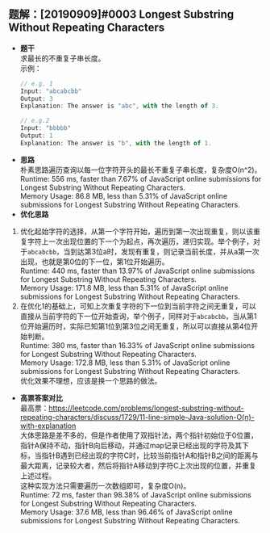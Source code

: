 ## 题解：[20190909]#0003 Longest Substring Without Repeating Characters
- **题干**   
求最长的不重复子串长度。   
示例：   
    ```javascript
    // e.g. 1
    Input: "abcabcbb"
    Output: 3 
    Explanation: The answer is "abc", with the length of 3. 

    // e.g.2
    Input: "bbbbb"
    Output: 1
    Explanation: The answer is "b", with the length of 1.
    ```
- **思路**   
朴素思路遍历查询以每一位字符开头的最长不重复子串长度，复杂度O(n^2)。      
Runtime: 556 ms, faster than 7.67% of JavaScript online submissions for Longest Substring Without Repeating Characters.   
Memory Usage: 86.8 MB, less than 5.31% of JavaScript online submissions for Longest Substring Without Repeating Characters.       
- **优化思路**   
1. 优化起始字符的选择，从第一个字符开始，遍历到第一次出现重复，则以该重复字符上一次出现位置的下一个为起点，再次遍历，递归实现。举个例子，对于`abcabcbb`，当到达第3位a时，发现有重复，则记录当前长度，并从a第一次出现，也就是第0位的下一位，第1位开始遍历。   
Runtime: 440 ms, faster than 13.97% of JavaScript online submissions for Longest Substring Without Repeating Characters.   
Memory Usage: 171.8 MB, less than 5.31% of JavaScript online submissions for Longest Substring Without Repeating Characters.    
2. 在优化1的基础上，可知上次重复字符的下一位到当前字符之间无重复，可以直接从当前字符的下一位开始查询，举个例子，同样对于`abcabcbb`，当从第1位开始遍历时，实际已知第1位到第3位之间无重复，所以可以直接从第4位开始判断。   
Runtime: 380 ms, faster than 16.33% of JavaScript online submissions for Longest Substring Without Repeating Characters.   
Memory Usage: 172.8 MB, less than 5.31% of JavaScript online submissions for Longest Substring Without Repeating Characters.   
优化效果不理想，应该是换一个思路的做法。   
- **高票答案对比**   
最高票：https://leetcode.com/problems/longest-substring-without-repeating-characters/discuss/1729/11-line-simple-Java-solution-O(n)-with-explanation    
大体思路是差不多的，但是作者使用了双指针法，两个指针初始位于0位置，指针A保持不动，指针B向后移动，并通过map记录已经出现的字符及其下标，当指针B遇到已经出现的字符C时，比较当前指针A和指针B之间的距离与最大距离，记录较大者，然后将指针A移动到字符C上次出现的位置，并重复上述过程。   
这种实现方法只需要遍历一次数组即可，复杂度O(n)。   
Runtime: 72 ms, faster than 98.38% of JavaScript online submissions for Longest Substring Without Repeating Characters.    
Memory Usage: 37.6 MB, less than 96.46% of JavaScript online submissions for Longest Substring Without Repeating Characters.   
